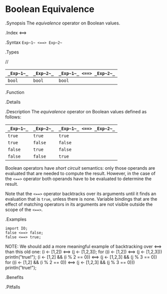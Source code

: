 # Boolean Equivalence

.Synopsis
The _equivalence_ operator on Boolean values.

.Index
<==>

.Syntax
`Exp~1~ <==> Exp~2~`

.Types

//

| `_Exp~1~_` | `_Exp~2~_`  | `_Exp~1~_ <==> _Exp~2~_`  |
| --- | --- | --- |
| `bool`       | `bool`         | `bool`  |


.Function

.Details

.Description
The _equivalence_ operator on Boolean values defined as follows:

| `_Exp~1~_` | `_Exp~2~_`  | `_Exp~1~_ <==> _Exp~2~_`  |
| --- | --- | --- |
| `true`       | `true`         | `true`  |
| `true`       | `false`         | `false`  |
| `false`       | `true`         | `false`  |
| `false`       | `false`         | `true`  |


Boolean operators have _short circuit_ semantics:  only those operands are evaluated that are needed to compute the result. However, in the case of the `<==>` operator both operands have to be evaluated to determine the result.

Note that the `<==>` operator backtracks over its arguments until it finds an evaluation that is `true`, unless there is none. Variable bindings that are the effect of matching  operators in its arguments are not visible outside the scope of the `<==>`.

.Examples
```rascal-shell
import IO;
false <==> false;
false <==> true;
```

NOTE: We should add a more meaningful example of backtracking over <==> than this old one:
(i <- [1,2]) <==> (j <- [1,2,3]);
for ((i <- [1,2]) <==> (j <- [1,2,3]))
  println("true!");
(i <- [1,2] && (i % 2 == 0)) <==> (j <- [1,2,3] && (j % 3 == 0))
for ((i <- [1,2] && (i % 2 == 0)) <==> (j <- [1,2,3] && (j % 3 == 0))) 
  println("true!");

.Benefits

.Pitfalls

